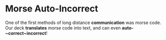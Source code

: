 # Morse Auto-Incorrect

One of the first methods of long distance **communication** was morse code. Our deck **translates** morse code into text, and can even **auto-~correct~incorrect**!


